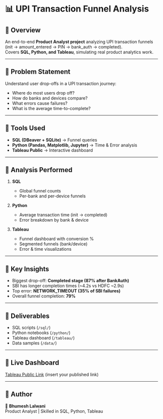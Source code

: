 # 📊 UPI Transaction Funnel Analysis

## 🔹 Overview
An end-to-end **Product Analyst project** analyzing UPI transaction funnels (init → amount_entered → PIN → bank_auth → completed).  
Covers **SQL, Python, and Tableau**, simulating real product analytics work.

---

## 🔹 Problem Statement
Understand user drop-offs in a UPI transaction journey:
- Where do most users drop off?
- How do banks and devices compare?
- What errors cause failures?
- What is the average time-to-complete?

---

## 🔹 Tools Used
- **SQL (DBeaver + SQLite)** → Funnel queries
- **Python (Pandas, Matplotlib, Jupyter)** → Time & Error analysis
- **Tableau Public** → Interactive dashboard

---

## 🔹 Analysis Performed
1. **SQL**
   - Global funnel counts
   - Per-bank and per-device funnels

2. **Python**
   - Average transaction time (init → completed)
   - Error breakdown by bank & device

3. **Tableau**
   - Funnel dashboard with conversion %
   - Segmented funnels (bank/device)
   - Error & time visualizations

---

## 🔹 Key Insights
- Biggest drop-off: **Completed stage (87% after BankAuth)**  
- SBI has longer completion times (~4.2s vs HDFC ~2.9s)  
- Top error: **NETWORK_TIMEOUT (35% of SBI failures)**  
- Overall funnel completion: **79%**  

---

## 🔹 Deliverables
- SQL scripts (`/sql/`)
- Python notebooks (`/python/`)
- Tableau dashboard (`/tableau/`)
- Data samples (`/data/`)

---

## 🔹 Live Dashboard
[Tableau Public Link](https://public.tableau.com/) (insert your published link)

---

## 🔹 Author
👤 **Bhumesh Lalwani**  
 Product Analyst | Skilled in SQL, Python, Tableau
